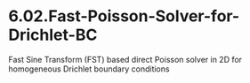 # 6.02.Fast-Poisson-Solver-for-Drichlet-BC
Fast Sine Transform (FST) based direct Poisson solver in 2D for homogeneous Drichlet boundary conditions
